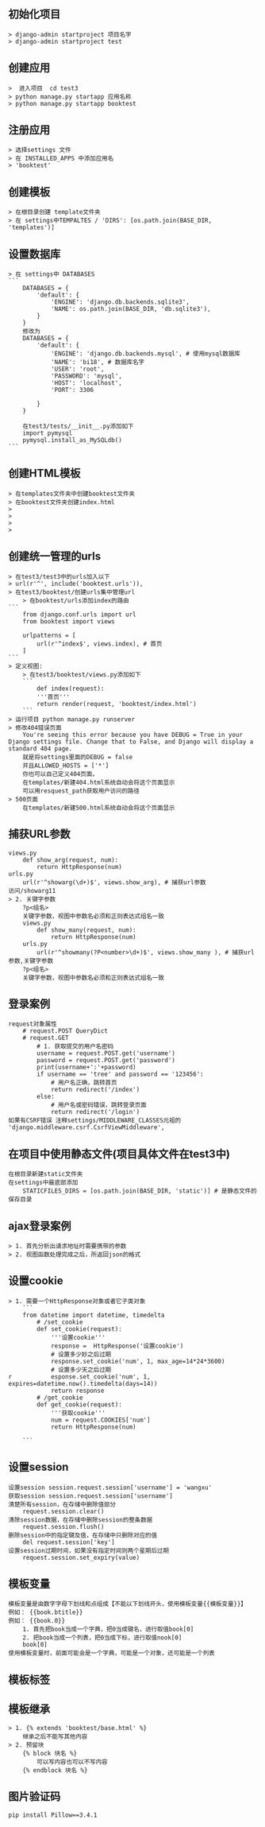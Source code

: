 ## 初始化项目
    > django-admin startproject 项目名字
    > django-admin startproject test
    
## 创建应用
    >  进入项目  cd test3
    > python manage.py startapp 应用名称
    > python manage.py startapp booktest
    
## 注册应用
    > 选择settings 文件
    > 在 INSTALLED_APPS 中添加应用名
    > 'booktest'
    
## 创建模板
    > 在根目录创建 template文件夹
    > 在 settings中TEMPALTES / 'DIRS': [os.path.join(BASE_DIR, 'templates')]
## 设置数据库
    > 在 settings中 DATABASES 
    ```
        DATABASES = {
            'default': {
                'ENGINE': 'django.db.backends.sqlite3',
                'NAME': os.path.join(BASE_DIR, 'db.sqlite3'),
            }
        }
        修改为
        DATABASES = {
            'default': {
                'ENGINE': 'django.db.backends.mysql', # 使用mysql数据库
                'NAME': 'bi18', # 数据库名字
                'USER': 'root',
                'PASSWORD': 'mysql',
                'HOST': 'localhost',
                'PORT': 3306
                
            }
        }
        
        在test3/tests/__init__.py添加如下
        import pymysql
        pymysql.install_as_MySQLdb()
    ```
## 创建HTML模板
    > 在templates文件夹中创建booktest文件夹
    > 在booktest文件夹创建index.html
    >  
    >  
    >  
    >  
## 创建统一管理的urls
    > 在test3/test3中的urls加入以下
    > url(r'^', include('booktest.urls')),
    > 在test3/booktest/创建urls集中管理url
        > 在booktest/urls添加index的路由
    ```
        from django.conf.urls import url
        from booktest import views
        
        urlpatterns = [
            url(r'^index$', views.index), # 首页
        ]
    ``` 
    > 定义视图:
        > 在test3/booktest/views.py添加如下
        ```
            def index(request):
            '''首页'''
            return render(request, 'booktest/index.html')
        ```
    > 运行项目 python manage.py runserver
    > 修改404错误页面
        You're seeing this error because you have DEBUG = True in your Django settings file. Change that to False, and Django will display a standard 404 page.
        就是将settings里面的DEBUG = false
        并且ALLOWED_HOSTS = ['*']
        你也可以自己定义404页面，
        在templates/新建404.html系统自动会将这个页面显示
        可以用resquest_path获取用户访问的路径
    > 500页面
        在templates/新建500.html系统自动会将这个页面显示
## 捕获URL参数
    views.py
        def show_arg(request, num):
            return HttpResponse(num)
    urls.py
        url(r'^showarg(\d+)$', views.show_arg), # 捕获url参数
    访问/showarg11
    > 2. 关键字参数
        ?p<组名>
        关键字参数，视图中参数名必须和正则表达式组名一致
        views.py
            def show_many(request, num):
                return HttpResponse(num)
        urls.py
            url(r'^showmany(?P<number>\d+)$', views.show_many ), # 捕获url参数,关键字参数
        ?p<组名>
        关键字参数，视图中参数名必须和正则表达式组名一致 
## 登录案例
    request对象属性
        # request.POST QueryDict
        # request.GET
            # 1. 获取提交的用户名密码
            username = request.POST.get('username')
            password = request.POST.get('password')
            print(username+':'+password)
            if username == 'tree' and password == '123456':
                # 用户名正确，跳转首页
                return redirect('/index')
            else:
                # 用户名或密码错误，跳转登录页面
                return redirect('/login')
    如果有CSRF错误 注释settings/MIDDLEWARE_CLASSES元祖的 'django.middleware.csrf.CsrfViewMiddleware',

## 在项目中使用静态文件(项目具体文件在test3中)
    在根目录新建static文件夹
    在settings中最底部添加
        STATICFILES_DIRS = [os.path.join(BASE_DIR, 'static')] # 是静态文件的保存目录
        
## ajax登录案例
    > 1. 首先分析出请求地址时需要携带的参数
    > 2. 视图函数处理完成之后，所返回json的格式

## 设置cookie
    > 1. 需要一个HttpResponse对象或者它子类对象
        ```
        from datetime import datetime, timedelta
            # /set_cookie
            def set_cookie(request):
                '''设置cookie'''
                response =  HttpResponse('设置cookie')
                # 设置多少妙之后过期
                response.set_cookie('num', 1, max_age=14*24*3600)
                # 设置多少天之后过期
    r           esponse.set_cookie('num', 1, expires=datetime.now().timedelta(days=14))
                return response
            # /get_cookie
            def get_cookie(request):
                '''获取cookie'''
                num = request.COOKIES['num']
                return HttpResponse(num)

        ```
## 设置session
    设置session session.request.session['username'] = 'wangxu'
    获取session session.request.session['username']
    清楚所有session，在存储中删除值部分
        request.session.clear()
    清除session数据，在存储中删除session的整条数据
        request.session.flush()
    删除session中的指定键及值，在存储中只删除对应的值
        del request.session['key']
    设置session过期时间，如果没有指定时间则两个星期后过期
        request.session.set_expiry(value)
         
         
## 模板变量
    模板变量是由数字字母下划线和点组成【不能以下划线开头，使用模板变量{{模板变量}}】
    例如： {{book.btitle}}
    例如： {{book.0}}
        1. 首先把book当成一个字典，把0当成键名，进行取值book[0]
        2. 把book当成一个列表，把0当成下标，进行取值nook[0]
        book[0]
    使用模板变量时，前面可能会是一个字典，可能是一个对象，还可能是一个列表
        
## 模板标签

## 模板继承
    > 1. {% extends 'booktest/base.html' %}
        继承之后不能写其他内容
    > 2. 预留块
        {% block 块名 %}
            可以写内容也可以不写内容
        {% endblock 块名 %}
        
## 图片验证码
    pip install Pillow==3.4.1
    
    
    
    
    
    
    
    
    
    
    
    
    
    
    
    
    